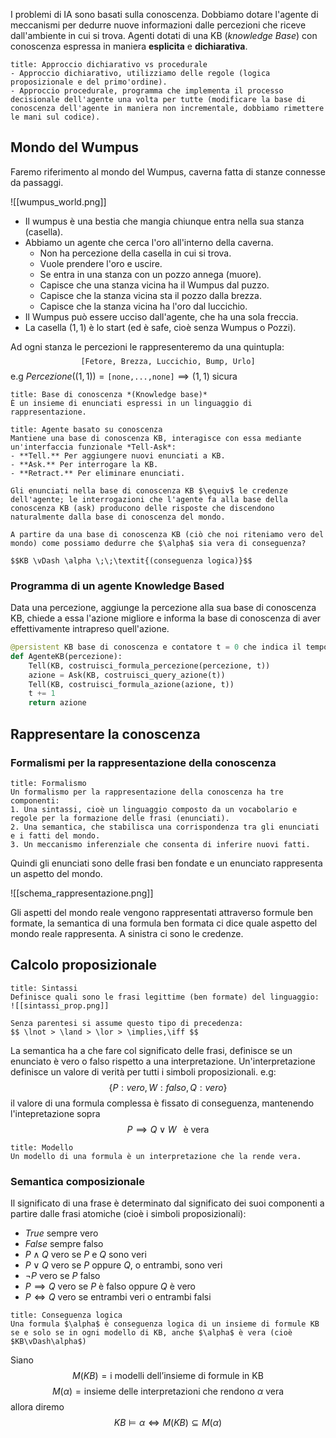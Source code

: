 I problemi di IA sono basati sulla conoscenza. Dobbiamo dotare l'agente di meccanismi per dedurre nuove informazioni dalle percezioni che riceve dall'ambiente in cui si trova. Agenti dotati di una KB (*knowledge Base*) con conoscenza espressa in maniera **esplicita** e **dichiarativa**.

```ad-note
title: Approccio dichiarativo vs procedurale
- Approccio dichiarativo, utilizziamo delle regole (logica proposizionale e del primo'ordine). 
- Approccio procedurale, programma che implementa il processo decisionale dell'agente una volta per tutte (modificare la base di conoscenza dell'agente in maniera non incrementale, dobbiamo rimettere le mani sul codice).
```

## Mondo del Wumpus
Faremo riferimento al mondo del Wumpus, caverna fatta di stanze connesse da passaggi.

![[wumpus_world.png]]

- Il wumpus è una bestia che mangia chiunque entra nella sua stanza (casella). 
- Abbiamo un agente che cerca l'oro all'interno della caverna.
	- Non ha percezione della casella in cui si trova.
	- Vuole prendere l'oro e uscire.
	- Se entra in una stanza con un pozzo annega (muore).
	- Capisce che una stanza vicina ha il Wumpus dal puzzo.
	- Capisce che la stanza vicina sta il pozzo dalla brezza.
	- Capisce che la stanza vicina ha l'oro dal luccichio.
- Il Wumpus può essere ucciso dall'agente, che ha una sola freccia.
- La casella $(1,1)$ è lo start (ed è safe, cioè senza Wumpus o Pozzi).

Ad ogni stanza le percezioni le rappresenteremo da una quintupla: $$\texttt{[Fetore, Brezza, Luccichio, Bump, Urlo]}$$ e.g $Percezione((1,1)) = \texttt{[none,...,none]} \implies (1,1)\text{ sicura}$

```ad-def
title: Base di conoscenza *(Knowledge base)*
È un insieme di enunciati espressi in un linguaggio di rappresentazione.
```

```ad-note
title: Agente basato su conoscenza
Mantiene una base di conoscenza KB, interagisce con essa mediante un'interfaccia funzionale *Tell-Ask*:
- **Tell.** Per aggiungere nuovi enunciati a KB.
- **Ask.** Per interrogare la KB.
- **Retract.** Per eliminare enunciati.

Gli enunciati nella base di conoscenza KB $\equiv$ le credenze dell'agente; le interrogazioni che l'agente fa alla base della conoscenza KB (ask) producono delle risposte che discendono naturalmente dalla base di conoscenza del mondo. 

A partire da una base di conoscenza KB (ciò che noi riteniamo vero del mondo) come possiamo dedurre che $\alpha$ sia vera di conseguenza?

$$KB \vDash \alpha \;\;\textit{(conseguenza logica)}$$
```

### Programma di un agente Knowledge Based
Data una percezione, aggiunge la percezione alla sua base di conoscenza KB, chiede a essa l'azione migliore e informa la base di conoscenza di aver effettivamente intrapreso quell'azione.

```python
@persistent KB base di conoscenza e contatore t = 0 che indica il tempo inizialmente zero
def AgenteKB(percezione):
	Tell(KB, costruisci_formula_percezione(percezione, t))
	azione = Ask(KB, costruisci_query_azione(t))
	Tell(KB, costruisci_formula_azione(azione, t))
	t += 1
	return azione
```

## Rappresentare la conoscenza
### Formalismi per la rappresentazione della conoscenza
```ad-def
title: Formalismo
Un formalismo per la rappresentazione della conoscenza ha tre componenti:
1. Una sintassi, cioè un linguaggio composto da un vocabolario e regole per la formazione delle frasi (enunciati).
2. Una semantica, che stabilisca una corrispondenza tra gli enunciati e i fatti del mondo. 
3. Un meccanismo inferenziale che consenta di inferire nuovi fatti.
```

Quindi gli enunciati sono delle frasi ben fondate e un enunciato rappresenta un aspetto del mondo.

![[schema_rappresentazione.png]]

Gli aspetti del mondo reale vengono rappresentati attraverso formule ben formate, la semantica di una formula ben formata ci dice quale aspetto del mondo reale rappresenta. A sinistra ci sono le credenze.

## Calcolo proposizionale
```ad-note
title: Sintassi
Definisce quali sono le frasi legittime (ben formate) del linguaggio:
![[sintassi_prop.png]]

Senza parentesi si assume questo tipo di precedenza:
$$ \lnot > \land > \lor > \implies,\iff $$
```

La semantica ha a che fare col significato delle frasi, definisce se un enunciato è vero o falso rispetto a una interpretazione. Un'interpretazione definisce un valore di verità per tutti i simboli proposizionali.
e.g: $$\{ P:vero,W:falso,Q:vero \}$$
il valore di una formula complessa è fissato di conseguenza, mantenendo l'intepretazione sopra
$$ P \implies Q \lor W \;\;\text{ è vera}$$

```ad-def
title: Modello
Un modello di una formula è un interpretazione che la rende vera.
```

### Semantica composizionale
Il significato di una frase è determinato dal significato dei suoi componenti a partire dalle frasi atomiche (cioè i simboli proposizionali): 
- $True$ sempre vero
- $False$ sempre falso
- $P \land Q$ vero se $P$ e $Q$ sono veri
- $P \lor Q$ vero se $P$ oppure $Q$, o entrambi, sono veri
- $\lnot P$ vero se $P$ falso
- $P \implies Q$ vero se $P$ è falso oppure $Q$ è vero
- $P \iff Q$ vero se entrambi veri o entrambi falsi

```ad-def
title: Conseguenza logica
Una formula $\alpha$ è conseguenza logica di un insieme di formule KB se e solo se in ogni modello di KB, anche $\alpha$ è vera (cioè $KB\vDash\alpha$)
```

Siano $$M(KB)=\text{i modelli dell'insieme di formule in KB}$$ $$M(\alpha) = \text{insieme delle interpretazioni che rendono }\alpha\text{ vera} $$
allora diremo $$KB\vDash\alpha \iff M(KB) \subseteq M(\alpha)$$